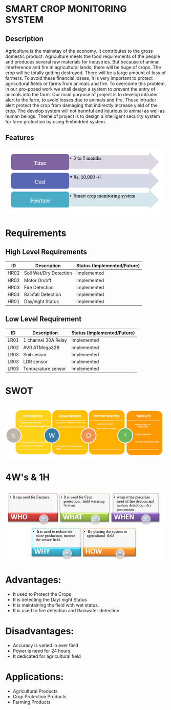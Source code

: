 # SMART CROP MONITORING SYSTEM 
## Description
  Agriculture is the mainstay of the economy. It contributes to the gross domestic product. Agriculture meets the food requirements of the people and produces several raw materials for industries. But because of animal interference and fire in agricultural lands, there will be huge   of crops. The crop will be totally getting destroyed. There will be a large amount of loss of farmers. To avoid these financial losses, it is very important to protect agricultural fields or farms from animals and fire. To overcome this problem, in our pro-posed work we shall design a system to prevent the entry of animals into the farm. Our main purpose of project is to develop intruder alert to the farm, to avoid losses due to animals and fire. These intruder alert protect the crop from damaging that indirectly increase yield of the crop. The develop system will not harmful and injurious to animal as well as human beings. Theme of project is to design a intelligent security system for farm protection by using Embedded system.             
 ## Features
 
   ![TIME,COST ,FEATURE](https://github.com/rajprasanth27k/M2-EmbSys/blob/4b6bb4c092af2da40a415eaae48f183adf55f720/Project/1_Requirements/TIME,COST%20,FEATURE.PNG)




# Requirements
## High Level Requirements
| ID | Description | Status (Implemented/Future) |
| --- | --- | --- |
| HR02 | Soil Wet/Dry Detection | Implemented |
| HR02 | Motor On/off | Implemented |
| HR03 | Fire Detection | Implemented |
| HR03 | Rainfall Detection | Implemented |
| HR01 | Day/night Status | Implemented |



## Low Level Requirement
| ID | Description | Status (Implemented/Future) |
| --- | --- | --- |
| LR01 | 1 channel 30A Relay| Implemented |
| LR02 | AVR ATMega328 | Implemented |
| LR03 | Soil sensor | Implemented |
| LR03 | LDR sensor | Implemented |
| LR03 | Temparature sensor | Implemented |



# SWOT
  ![SWOT](https://github.com/rajprasanth27k/M2-EmbSys/blob/4b6bb4c092af2da40a415eaae48f183adf55f720/Project/1_Requirements/SWOT.PNG)
# 4W's & 1H
 ![4w 1h](https://github.com/rajprasanth27k/M2-EmbSys/blob/8788efa56e26ff06c721ae00d224ff9992b37fec/Project/1_Requirements/4w%201h.PNG)



# Advantages:
* It used to Protect the Crops 
* It is detecting the Day/ night Status 
* It is maintaining the field with wet status.
* It is used to fire detection and Rainwater detection 

# Disadvantages:
* Accuracy is varied in ever field
* Power is need for 24 hours.
* It dedicated for agricultural field


# Applications:
* Agricultural Products 
* Crop Protection Products  
* Farming Products


